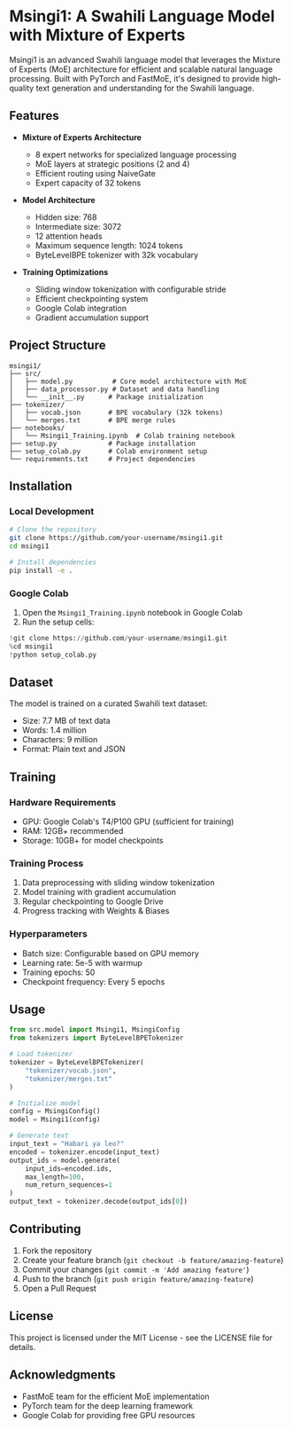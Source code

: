 # Msingi1: A Swahili Language Model with Mixture of Experts

Msingi1 is an advanced Swahili language model that leverages the Mixture of Experts (MoE) architecture for efficient and scalable natural language processing. Built with PyTorch and FastMoE, it's designed to provide high-quality text generation and understanding for the Swahili language.

## Features

- **Mixture of Experts Architecture**
  - 8 expert networks for specialized language processing
  - MoE layers at strategic positions (2 and 4)
  - Efficient routing using NaiveGate
  - Expert capacity of 32 tokens

- **Model Architecture**
  - Hidden size: 768
  - Intermediate size: 3072
  - 12 attention heads
  - Maximum sequence length: 1024 tokens
  - ByteLevelBPE tokenizer with 32k vocabulary

- **Training Optimizations**
  - Sliding window tokenization with configurable stride
  - Efficient checkpointing system
  - Google Colab integration
  - Gradient accumulation support

## Project Structure

```
msingi1/
├── src/
│   ├── model.py          # Core model architecture with MoE
│   ├── data_processor.py # Dataset and data handling
│   └── __init__.py      # Package initialization
├── tokenizer/
│   ├── vocab.json       # BPE vocabulary (32k tokens)
│   └── merges.txt       # BPE merge rules
├── notebooks/
│   └── Msingi1_Training.ipynb  # Colab training notebook
├── setup.py             # Package installation
├── setup_colab.py       # Colab environment setup
└── requirements.txt     # Project dependencies
```

## Installation

### Local Development
```bash
# Clone the repository
git clone https://github.com/your-username/msingi1.git
cd msingi1

# Install dependencies
pip install -e .
```

### Google Colab
1. Open the `Msingi1_Training.ipynb` notebook in Google Colab
2. Run the setup cells:
```python
!git clone https://github.com/your-username/msingi1.git
%cd msingi1
!python setup_colab.py
```

## Dataset

The model is trained on a curated Swahili text dataset:
- Size: 7.7 MB of text data
- Words: 1.4 million
- Characters: 9 million
- Format: Plain text and JSON

## Training

### Hardware Requirements
- GPU: Google Colab's T4/P100 GPU (sufficient for training)
- RAM: 12GB+ recommended
- Storage: 10GB+ for model checkpoints

### Training Process
1. Data preprocessing with sliding window tokenization
2. Model training with gradient accumulation
3. Regular checkpointing to Google Drive
4. Progress tracking with Weights & Biases

### Hyperparameters
- Batch size: Configurable based on GPU memory
- Learning rate: 5e-5 with warmup
- Training epochs: 50
- Checkpoint frequency: Every 5 epochs

## Usage

```python
from src.model import Msingi1, MsingiConfig
from tokenizers import ByteLevelBPETokenizer

# Load tokenizer
tokenizer = ByteLevelBPETokenizer(
    "tokenizer/vocab.json",
    "tokenizer/merges.txt"
)

# Initialize model
config = MsingiConfig()
model = Msingi1(config)

# Generate text
input_text = "Habari ya leo?"
encoded = tokenizer.encode(input_text)
output_ids = model.generate(
    input_ids=encoded.ids,
    max_length=100,
    num_return_sequences=1
)
output_text = tokenizer.decode(output_ids[0])
```

## Contributing

1. Fork the repository
2. Create your feature branch (`git checkout -b feature/amazing-feature`)
3. Commit your changes (`git commit -m 'Add amazing feature'`)
4. Push to the branch (`git push origin feature/amazing-feature`)
5. Open a Pull Request

## License

This project is licensed under the MIT License - see the LICENSE file for details.

## Acknowledgments

- FastMoE team for the efficient MoE implementation
- PyTorch team for the deep learning framework
- Google Colab for providing free GPU resources